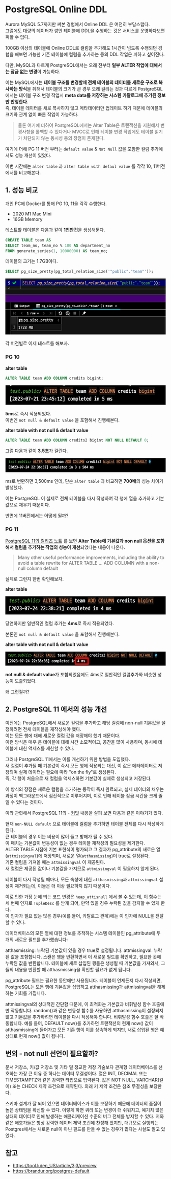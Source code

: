 # PostgreSQL Online DDL

Aurora MySQL 5.7까지만 써본 경험에서 Online DDL 은 여전히 부담스럽다.  
그럼에도 대량의 데이터가 쌓인 테이블에 DDL을 수행하는 것은 서비스를 운영하다보면 피할 수 없다.  
  
100GB 이상의 테이블에 Online DDL로 컬럼을 추가해도 1시간이 넘도록 수행되던 경험을 해보면 가능한 기존 테이블에 컬럼을 추가하는 등의 DDL 작업은 피하고 싶어진다.    

다만, MySQL과 다르게 PostgreSQL에서는 오래 전부터 **일부 ALTER 작업에 대해서는 잠금 없는 변경**이 가능하다.  

이는 MySQL에서는 **테이블 구조를 변경할때 전체 테이블의 데이터를 새로운 구조로 복사하는 방식**을 취해서 테이블의 크기가 큰 경우 오래 걸리는 것과 다르게 PostgreSQL에서는 테이블 구조 변경 작업시 **meta data를 저장하는 시스템 카탈로그에 추가된 정보만 반영한다**.  
즉, 테이블 데이터를 새로 복사하지 않고 메타데이터만 업데이트 하기 때문에 테이블의 크기와 관계 없이 빠른 작업이 가능하다.  

> 물론 여기에 더하여 PostgreSQL에서는 Alter Table은 트랜잭션을 지원해서 변경사항을 롤백할 수 있다거나 MVCC로 인해 테이블 변경 작업에도 테이블 읽기가 차단되지 않는 동시성 등의 장점이 존재한다.

여기에 더해 PG 11 버전 부터는 `default value` & `Not Null` 값을 포함한 컬럼 추가에서도 성능 개선이 있었다.
  
이번 시간에는 `alter table` 과 `alter table with defaul value` 를 각각 10, 11버전에서를 비교해본다.

## 1. 성능 비교

개인 PC에 Docker를 통해 PG 10, 11을 각각 수행한다.

- 2020 M1 Mac Mini
- 16GB Memory

테스트할 테이블은 다음과 같이 **1천만건**을 생성해둔다.

```sql
CREATE TABLE team AS
SELECT team_no, team_no % 100 AS department_no
FROM generate_series(1, 10000000) AS team_no;
```

테이블의 크기는 1.7GB이다.

```sql
SELECT pg_size_pretty(pg_total_relation_size('"public"."team"'));
```

![size](./images/table_size.png)

각 버전별로 이제 테스트를 해보자.
### PG 10

**alter table**

```sql
ALTER TABLE team ADD COLUMN credits bigint;
```

![10_1](./images/10_1.png)

**5ms**로 즉시 적용되었다.  
이번엔 `not null & default value` 을 포함해서 진행해본다.

**alter table with not null & default value**

```sql
ALTER TABLE team ADD COLUMN credits2 bigint NOT NULL DEFAULT 0;
```

그럼 다음과 같이 **3.5초**가 걸린다.

![10_2](./images/10_2.png)

ms로 변환하면 3,500ms 인데, 단순 `alter table` 과 비교하면 **700배**의 성능 차이가 발생했다.  
  
이는 PostgreSQL 이 실제로 전체 테이블을 다시 작성하여 각 행에 열을 추가하고 기본값으로 채우기 때문이다.
  
반면에 11버전에서는 어떻게 될까?

### PG 11

[PostgreSQL 11의 릴리즈 노트](https://www.postgresql.org/docs/11/release-11.html) 를 보면 **Alter Table에 기본값과 non null 옵션을 포함해서 컬럼을 추가하는 작업의 성능이 개선**되었다는 내용이 나온다.

> Many other useful performance improvements, including the ability to avoid a table rewrite for ALTER TABLE ... ADD COLUMN with a non-null column default

실제로 그런지 한번 확인해보자.  
  
**alter table**

![11_1](./images/11_1.png)

당연하지만 일반적인 컬럼 추가는 **4ms**로 즉시 적용되었다.  
  
본론인 `not null & default value` 을 포함해서 진행해본다.  
  
**alter table with not null & default value**

![11_2](./images/11_2.png)

**not null & default value**가 포함되었음에도 4ms로 일반적인 컬럼추가와 비슷한 성능이 도출되었다.  
  
왜 그런걸까?

## 2. PostgreSQL 11 에서의 성능 개선

이전에는 PostgreSQL에서 새로운 컬럼을 추가하고 해당 컬럼에 non-null 기본값을 설정하려면 전체 테이블을 재작성해야 했다.  
이는 모든 행에 대해 새로운 컬럼 값을 저장해야 했기 때문이다.  
이런 방식은 매우 큰 테이블에 대해 시간 소모적이고, 공간을 많이 사용하며, 동시에 테이블에 대한 액세스를 제한할 수 있다.  
  
그러나 PostgreSQL 11에서는 이를 개선하기 위한 방법을 도입했다.  
새 컬럼이 추가될 때 기본값이 즉시 모든 행에 적용되는 대신, 이 값은 메타데이터로 저장되며 실제 데이터는 필요에 따라 "on the fly"로 생성된다.  
즉, 각 행이 처음으로 새 컬럼을 액세스하면 기본값이 실제로 생성되고 저장된다.

이 방식의 장점은 새로운 컬럼을 추가하는 동작이 즉시 완료되고, 실제 데이터의 채우는 과정이 백그라운드에서 점진적으로 이루어지며, 이로 인해 테이블 잠금 시간을 크게 줄일 수 있다는 것이다.

이와 관련해서 PostgreSQL 11의 - [커밋](https://git.postgresql.org/gitweb/?p=postgresql.git;a=commitdiff;h=16828d5c0273b4fe5f10f42588005f16b415b2d8) 내용을 살펴 보면 다음과 같은 이야기가 있다.  

현재 `non-NULL default` 으로 테이블에 컬럼을 추가하면 테이블 전체를 다시 작성하게 된다.  
큰 테이블의 경우 이는 비용이 많이 들고 방해가 될 수 있다.  
이 패치는 기본값이 변동성이 없는 경우 테이블 재작성의 필요성을 제거한다.  
ALTER TABLE 시점에 기본 표현식이 평가되고 그 결과가 pg_attribute의 새로운 열(`attmissingval`)에 저장되며, 새로운 열(`atthasmissing`)이 true로 설정된다.  
기존 컬럼을 가져올 때는 `attmissingval` 이 제공된다.  
새 컬럼은 제공된 값이나 기본값을 가지므로 `attmissingval` 이 필요하지 않게 된다.

테이블이 다시 작성될 때마다, 모든 속성에 대한 `atthasmissing`과 `attmissingval` 설정이 제거되는데, 이들은 더 이상 필요하지 않기 때문이다.

이로 인한 가장 눈에 띄는 코드 변경은 `heap_attisnull` 에서 볼 수 있는데, 이 함수는 세 번째 인자로 `TupleDesc` 를 받게 되어, 만약 있을 경우 누락된 값을 감지할 수 있게 한다.  
이 인자가 필요 없는 많은 경우(예를 들어, 카탈로그 관계)에는 이 인자에 NULL을 전달할 수 있다.

데이터베이스의 모든 열에 대한 정보를 추적하는 시스템 테이블인 pg_attribute에 두 개의 새로운 필드를 추가했습니다:

atthasmissing: 누락된 기본값이 있을 경우 true로 설정됩니다.
attmissingval: 누락된 값을 포함합니다.
스캔은 행을 반환하면서 이 새로운 필드를 확인하고, 필요한 곳에 누락된 값을 반환합니다. 테이블에 새로 삽입된 행들은 생성될 때 기본값을 가져와서, 그들의 내용을 반환할 때 atthasmissing을 확인할 필요가 없게 됩니다.

pg_attribute 필드는 필요한 동안에만 사용됩니다. 테이블이 언제든지 다시 작성되면, PostgreSQL는 모든 행에 기본값을 삽입하고 atthasmissing과 attmissingval을 해제하는 기회를 가집니다.

attmissingval의 상대적인 간단함 때문에, 이 최적화는 기본값과 비휘발성 함수 호출에만 작동합니다. random()과 같은 변동성 함수를 사용하면 atthasmissing이 설정되지 않고 기본값을 추가하려면 테이블을 다시 작성해야 합니다. 비휘발성 함수 호출은 잘 작동합니다. 예를 들어, DEFAULT now()를 추가하면 트랜잭션의 현재 now() 값이 atthasmissing에 들어가고 모든 기존 행이 이를 상속하게 되지만, 새로 삽입된 행은 예상대로 현재 now() 값이 됩니다.





## 번외 - not null 선언이 필요할까?

문서 저장소, 키/값 저장소 및 기타 덜 정교한 저장 기술보다 관계형 데이터베이스를 선호하는 가장 큰 이유 중 하나는 데이터 무결성이다. 열은 INT, DECIMAL 또는 TIMESTAMPTZ와 같은 강력한 타입으로 입력된다. 값은 NOT NULL, VARCHAR(길이) 또는 CHECK 제약 조건으로 제약된다. 외래 키 제약 조건은 참조 무결성을 보장한다.

스키마 설계가 잘 되어 있으면 데이터베이스가 이를 보장하기 때문에 데이터의 품질이 높은 상태임을 확신할 수 있다. 이렇게 하면 쿼리 또는 변경이 더 쉬워지고, 예기치 않은 상태의 데이터로 인해 발생하는 애플리케이션 수준의 버그 전체를 방지할 수 있다. 저와 같은 애호가들은 항상 강력한 데이터 제약 조건에 찬성해 왔지만, 대규모로 실행되는 Postgres에서는 새로운 null이 아닌 필드를 만들 수 없는 경우가 많다는 사실도 알고 있었다.



## 참고

- https://tool.lu/en_US/article/3j3/preview
- https://brandur.org/postgres-default